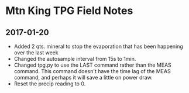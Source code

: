 # Mtn King TPG Field Notes

## 2017-01-20
 - Added 2 qts. mineral to stop the evaporation that has been happening over the last week
 - Changed the autosample interval from 15s to 1min.
 - Changed tpg.py to use the LAST command rather than the MEAS command. 
   This command doesn't have the time lag of the MEAS command, and perhaps it will save a 
   little on power draw.
 - Reset the precip reading to 0.
 
